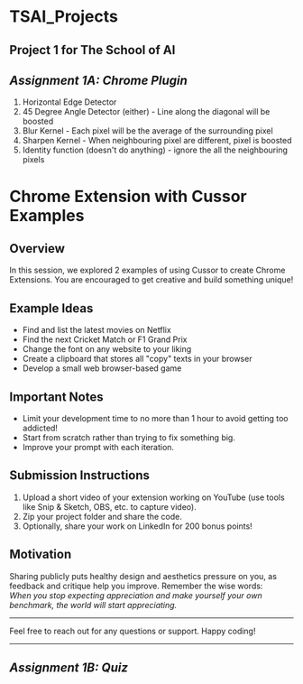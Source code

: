 # TSAI_Projects

Project 1 for The School of AI
---------------------------------------------------------------------------------------
## *Assignment 1A: Chrome Plugin*
1. Horizontal Edge Detector
2. 45 Degree Angle Detector (either) - Line along the diagonal will be boosted
3. Blur Kernel -  Each pixel will be the average of the surrounding pixel
4. Sharpen Kernel - When neighbouring pixel are different, pixel is boosted
5. Identity function (doesn't do anything) - ignore the all the neighbouring pixels


# Chrome Extension with Cussor Examples

## Overview
In this session, we explored 2 examples of using Cussor to create Chrome Extensions. You are encouraged to get creative and build something unique!

## Example Ideas
- Find and list the latest movies on Netflix
- Find the next Cricket Match or F1 Grand Prix
- Change the font on any website to your liking
- Create a clipboard that stores all "copy" texts in your browser
- Develop a small web browser-based game

## Important Notes
- Limit your development time to no more than 1 hour to avoid getting too addicted!
- Start from scratch rather than trying to fix something big.
- Improve your prompt with each iteration.

## Submission Instructions
1. Upload a short video of your extension working on YouTube (use tools like Snip & Sketch, OBS, etc. to capture video).
2. Zip your project folder and share the code.
3. Optionally, share your work on LinkedIn for 200 bonus points!

## Motivation
Sharing publicly puts healthy design and aesthetics pressure on you, as feedback and critique help you improve. Remember the wise words:  
_When you stop expecting appreciation and make yourself your own benchmark, the world will start appreciating._

---

Feel free to reach out for any questions or support. Happy coding!


---------------------------------------------------------------------------------------
## *Assignment 1B: Quiz*
